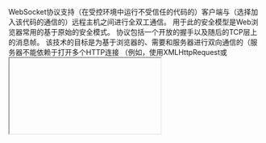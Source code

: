 
WebSocket协议支持（在受控环境中运行不受信任的代码的）客户端与（选择加入该代码的通信的）远程主机之间进行全双工通信。
用于此的安全模型是Web浏览器常用的基于原始的安全模式。 协议包括一个开放的握手以及随后的TCP层上的消息帧。
 该技术的目标是为基于浏览器的、需要和服务器进行双向通信的（服务器不能依赖于打开多个HTTP连接
 （例如，使用XMLHttpRequest或<iframe>和长轮询））应用程序提供一种通信机制。
 
 在实现websocket连线过程中，需要通过浏览器发出websocket连线请求，然后服务器发出回应，这个过程通常称为“握手” 。
 在 WebSocket API，浏览器和服务器只需要做一个握手的动作，然后，浏览器和服务器之间就形成了一条快速通道。
 两者之间就直接可以数据互相传送。
 
 在此WebSocket 协议中，为我们实现即时服务带来了两大好处：
 
1. Header

互相沟通的Header是很小的-大概只有 2 Bytes

2. Server Push

服务器的推送，服务器不再被动的接收到浏览器的请求之后才返回数据，而是在有新数据时就主动推送给浏览器。